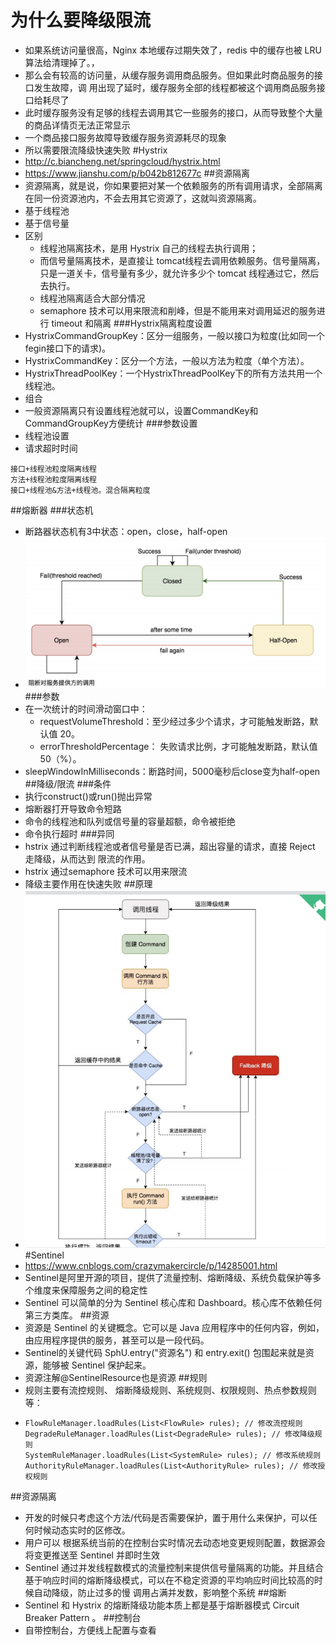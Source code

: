 # 为什么要降级限流
* 如果系统访问量很高，Nginx 本地缓存过期失效了，redis 中的缓存也被 LRU 算法给清理掉了。，
* 那么会有较高的访问量，从缓存服务调用商品服务。但如果此时商品服务的接口发生故障，调
  用出现了延时，缓存服务全部的线程都被这个调用商品服务接口给耗尽了
* 此时缓存服务没有足够的线程去调用其它一些服务的接口，从而导致整个大量的商品详情页无法正常显示
* 一个商品接口服务故障导致缓存服务资源耗尽的现象
* 所以需要限流降级快速失败
#Hystrix
* http://c.biancheng.net/springcloud/hystrix.html
* https://www.jianshu.com/p/b042b812677c
##资源隔离
* 资源隔离，就是说，你如果要把对某一个依赖服务的所有调用请求，全部隔离在同一份资源池内，不会去用其它资源了，这就叫资源隔离。
* 基于线程池
* 基于信号量
* 区别
    * 线程池隔离技术，是用 Hystrix 自己的线程去执行调用；
    * 而信号量隔离技术，是直接让 tomcat线程去调用依赖服务。信号量隔离，只是一道关卡，信号量有多少，就允许多少个 tomcat 线程通过它，然后去执行。
    * 线程池隔离适合大部分情况
    * semaphore 技术可以用来限流和削峰，但是不能用来对调用延迟的服务进行 timeout 和隔离
###Hystrix隔离粒度设置
* HystrixCommandGroupKey：区分一组服务，一般以接口为粒度(比如同一个fegin接口下的请求)。
* HystrixCommandKey：区分一个方法，一般以方法为粒度（单个方法）。
* HystrixThreadPoolKey：一个HystrixThreadPoolKey下的所有方法共用一个线程池。
* 组合
* 一般资源隔离只有设置线程池就可以，设置CommandKey和CommandGroupKey方便统计
###参数设置
* 线程池设置
* 请求超时时间
````
接口+线程池粒度隔离线程
方法+线程池粒度隔离线程
接口+线程池&方法+线程池。混合隔离粒度
````
##熔断器
###状态机
* 断路器状态机有3中状态：open，close，half-open
* ![](img/断路器.PNG)
###参数
* 在一次统计的时间滑动窗口中：
    * requestVolumeThreshold：至少经过多少个请求，才可能触发断路，默认值 20。
    * errorThresholdPercentage： 失败请求比例，才可能触发断路，默认值 50（%）。
* sleepWindowInMilliseconds：断路时间，5000毫秒后close变为half-open
##降级/限流
###条件
* 执行construct()或run()抛出异常
* 熔断器打开导致命令短路
* 命令的线程池和队列或信号量的容量超额，命令被拒绝
* 命令执行超时
###异同
* hstrix 通过判断线程池或者信号量是否已满，超出容量的请求，直接 Reject 走降级，从而达到 限流的作用。
* hstrix 通过semaphore 技术可以用来限流
* 降级主要作用在快速失败
##原理
* ![](img/流程.PNG)
#Sentinel
* https://www.cnblogs.com/crazymakercircle/p/14285001.html
* Sentinel是阿里开源的项目，提供了流量控制、熔断降级、系统负载保护等多个维度来保障服务之间的稳定性
* Sentinel 可以简单的分为 Sentinel 核心库和 Dashboard。核心库不依赖任何第三方类库。
##资源
* 资源是 Sentinel 的关键概念。它可以是 Java 应用程序中的任何内容，例如，由应用程序提供的服务，甚至可以是一段代码。
* Sentinel的关键代码 SphU.entry("资源名") 和 entry.exit() 包围起来就是资源，能够被 Sentinel 保护起来。
* 资源注解@SentinelResource也是资源
##规则
* 规则主要有流控规则、 熔断降级规则、系统规则、权限规则、热点参数规则等：
* ````
  FlowRuleManager.loadRules(List<FlowRule> rules); // 修改流控规则
  DegradeRuleManager.loadRules(List<DegradeRule> rules); // 修改降级规则
  SystemRuleManager.loadRules(List<SystemRule> rules); // 修改系统规则
  AuthorityRuleManager.loadRules(List<AuthorityRule> rules); // 修改授权规则
  ````
##资源隔离
* 开发的时候只考虑这个方法/代码是否需要保护，置于用什么来保护，可以任何时候动态实时的区修改。
* 用户可以 根据系统当前的在控制台实时情况去动态地变更规则配置，数据源会将变更推送至 Sentinel 并即时生效
* Sentinel 通过并发线程数模式的流量控制来提供信号量隔离的功能。并且结合基于响应时间的熔断降级模式，可以在不稳定资源的平均响应时间比较高的时候自动降级，防止过多的慢
  调用占满并发数，影响整个系统
##熔断
* Sentinel 和 Hystrix 的熔断降级功能本质上都是基于熔断器模式 Circuit Breaker Pattern 。
##控制台
* 自带控制台，方便线上配置与查看  

